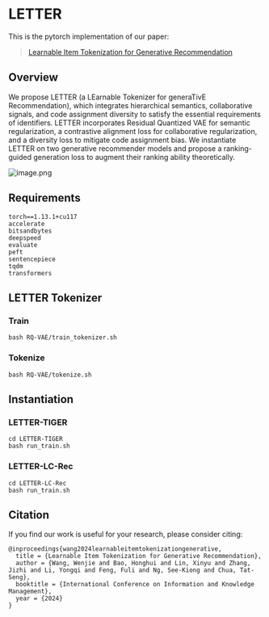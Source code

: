 # LETTER

This is the pytorch implementation of our paper:

> [Learnable Item Tokenization for Generative Recommendation](https://arxiv.org/abs/2405.07314)

## Overview
We propose LETTER (a LEarnable Tokenizer for generaTivE Recommendation), which integrates hierarchical semantics, collaborative signals, and code assignment diversity to satisfy the essential requirements of identifiers. 
LETTER incorporates Residual Quantized VAE for semantic regularization, a contrastive alignment loss for collaborative regularization, and a diversity loss to mitigate code assignment bias. We instantiate LETTER on two generative recommender models and propose a ranking-guided generation loss to augment their ranking ability theoretically. 

![image.png](https://s2.loli.net/2024/05/12/PveBMV23SRa1lrJ.png)

## Requirements

```
torch==1.13.1+cu117
accelerate
bitsandbytes
deepspeed
evaluate
peft
sentencepiece
tqdm
transformers
```

## LETTER Tokenizer

### Train

```
bash RQ-VAE/train_tokenizer.sh 
```

### Tokenize

```
bash RQ-VAE/tokenize.sh 
```

## Instantiation

### LETTER-TIGER

```
cd LETTER-TIGER
bash run_train.sh
```

### LETTER-LC-Rec

```
cd LETTER-LC-Rec
bash run_train.sh
```

## Citation
If you find our work is useful for your research, please consider citing: 
```
@inproceedings{wang2024learnableitemtokenizationgenerative,
  title = {Learnable Item Tokenization for Generative Recommendation},
  author = {Wang, Wenjie and Bao, Honghui and Lin, Xinyu and Zhang, Jizhi and Li, Yongqi and Feng, Fuli and Ng, See-Kiong and Chua, Tat-Seng},
  booktitle = {International Conference on Information and Knowledge Management},
  year = {2024}
}
```
